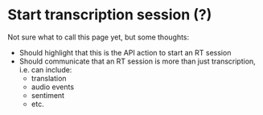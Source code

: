 # Start transcription session (?)

Not sure what to call this page yet, but some thoughts:

- Should highlight that this is the API action to start an RT session
- Should communicate that an RT session is more than just transcription, i.e. can include:
  - translation
  - audio events
  - sentiment
  - etc.